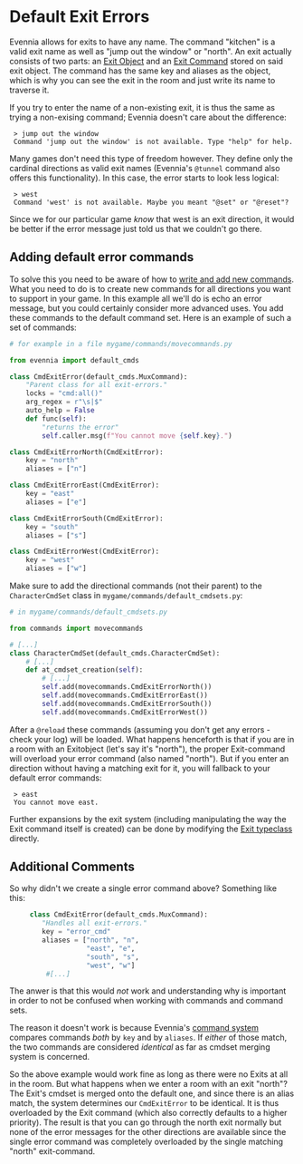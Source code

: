 # Default Exit Errors


Evennia allows for exits to have any name. The command "kitchen" is a valid exit name as well as
"jump out the window" or "north". An exit actually consists of two parts: an [Exit Object](../Components/Objects)
and an [Exit Command](../Components/Commands) stored on said exit object. The command has the same key and aliases
as the object, which is why you can see the exit in the room and just write its name to traverse it.

If you try to enter the name of a non-existing exit, it is thus the same as trying a non-exising
command; Evennia doesn't care about the difference:

     > jump out the window
     Command 'jump out the window' is not available. Type "help" for help.

Many games don't need this type of freedom however. They define only the cardinal directions as
valid exit names (Evennia's `@tunnel` command also offers this functionality). In this case, the
error starts to look less logical:

     > west
     Command 'west' is not available. Maybe you meant "@set" or "@reset"?

Since we for our particular game *know* that west is an exit direction, it would be better if the
error message just told us that we couldn't go there.

## Adding default error commands

To solve this you need to be aware of how to [write and add new commands](Starting/Part1/Adding-Commands).
What you need to do is to create new commands for all directions you want to support in your game.
In this example all we'll do is echo an error message, but you could certainly consider more
advanced uses. You add these commands to the default command set. Here is an example of such a set
of commands:

```python
# for example in a file mygame/commands/movecommands.py

from evennia import default_cmds

class CmdExitError(default_cmds.MuxCommand):
    "Parent class for all exit-errors."        
    locks = "cmd:all()"
    arg_regex = r"\s|$"
    auto_help = False
    def func(self):
        "returns the error"
        self.caller.msg(f"You cannot move {self.key}.")   

class CmdExitErrorNorth(CmdExitError):
    key = "north"
    aliases = ["n"]

class CmdExitErrorEast(CmdExitError):
    key = "east"
    aliases = ["e"]

class CmdExitErrorSouth(CmdExitError):
    key = "south"
    aliases = ["s"]

class CmdExitErrorWest(CmdExitError):
    key = "west"
    aliases = ["w"]
```

Make sure to add the directional commands (not their parent) to the `CharacterCmdSet` class in
`mygame/commands/default_cmdsets.py`:

```python
# in mygame/commands/default_cmdsets.py

from commands import movecommands

# [...]
class CharacterCmdSet(default_cmds.CharacterCmdSet):
    # [...]
    def at_cmdset_creation(self):
        # [...]
        self.add(movecommands.CmdExitErrorNorth())
        self.add(movecommands.CmdExitErrorEast()) 
        self.add(movecommands.CmdExitErrorSouth())
        self.add(movecommands.CmdExitErrorWest())
```

After a `@reload` these commands (assuming you don't get any errors - check your log) will be
loaded. What happens henceforth is that if you are in a room with an Exitobject (let's say it's
"north"), the proper Exit-command will overload your error command (also named "north"). But if you
enter an direction without having a matching exit for it, you will fallback to your default error
commands:

     > east
     You cannot move east.

Further expansions by the exit system (including manipulating the way the Exit command itself is
created) can be done by modifying the [Exit typeclass](../Components/Typeclasses) directly.

## Additional Comments

So why didn't we create a single error command above? Something like this: 

```python
     class CmdExitError(default_cmds.MuxCommand):
        "Handles all exit-errors."
        key = "error_cmd"
        aliases = ["north", "n", 
                   "east", "e",
                   "south", "s",
                   "west", "w"]
         #[...]
```
The anwer is that this would *not* work and understanding why is important in order to not be
confused when working with commands and command sets.

The reason it doesn't work is because Evennia's [command system](../Components/Commands) compares commands *both*
by `key` and by `aliases`.  If *either* of those match, the two commands are considered *identical*
as far as cmdset merging system is concerned.

So the above example would work fine as long as there were no Exits at all in the room. But what
happens when we enter a room with an exit "north"? The Exit's cmdset is merged onto the default one,
and since there is an alias match, the system determines our `CmdExitError` to be identical. It is
thus overloaded by the Exit command (which also correctly defaults to a higher priority). The result
is that you can go through the north exit normally but none of the error messages for the other
directions are available since the single error command was completely overloaded by the single
matching "north" exit-command.